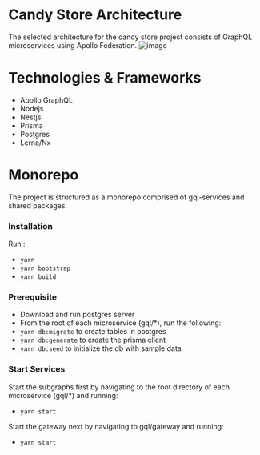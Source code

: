 # Candy Store Architecture
The selected architecture for the candy store project consists of GraphQL microservices using Apollo Federation.
![image](https://drive.google.com/uc?export=view&id=1RshzdlvhnsTKYeyLZpBYPCt-L-5KN8Fh)

# Technologies & Frameworks
- Apollo GraphQL
- Nodejs
- Nestjs
- Prisma
- Postgres
- Lerna/Nx

# Monorepo
The project is structured as a monorepo comprised of gql-services and shared packages.

### Installation
Run :
 - `yarn`
 - `yarn bootstrap`
 - `yarn build`

### Prerequisite
- Download and run postgres server
- From the root of each microservice (gql/*), run the following:
 - `yarn db:migrate` to create tables in postgres
 - `yarn db:generate` to create the prisma client
 - `yarn db:seed` to initialize the db with sample data

### Start Services
Start the subgraphs first by navigating to the root directory of each microservice (gql/*) and running:
 - `yarn start`

Start the gateway next by navigating to gql/gateway and running:
- `yarn start`


 
